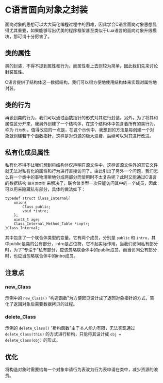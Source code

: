 # C语言面向对象之封装 #

面向对象的思想可以大大简化编程过程中的困难，因此学会C语言面向对象思想显得尤其重要，如果能够写出优美的程序框架甚至类似于Lua语言的面向对象升级模块，那可谓十分厉害了。

## 类的属性 ##

类的封装，不得不提到属性和行为，而属性看上去则较为简单，因此我们先来讨论封装属性。

C语言提供了结构体这一数据结构，我们可以很方便地使用结构体来实现对属性地封装。

## 类的行为 ##

再谈到类的行为，我们可以通过函数指针的形式对其进行封装，另外，为了将其和属性区分开来，我另外创建了一个结构体，在这个结构体中包含着所有的类行为，称为 `行为表` 。值得改进的一点是，在这个示例中，我想到的方法是每创建一个对象就创建若干个函数指针，这样是对资源的极大浪费，后续可以对其进行改进。

## 私有化成员属性 ##

私有化不得不让我们想到将结构体仅声明在源文件中，这样该源文件外的其它文件就无法对私有化的属性和行为进行直接访问了。由此引出了另外一个问题，我们怎么将一个类中的事物清晰地分成两部分而使用时不太复杂呢？此时又能通过C语言的数据结构 `联合体类型` 来解决了，联合体类型一次只能访问其中的一个成员，因此可以用来隐藏私有部分，具体的做法如下：

    typedef struct Class_Internal{
        union{
            Class public;
            void *intro;
        };
        uint8_t age;
        Class_Internal_Method_Table *ivptr;
    }Class_Internal;

其中包含了一个联合体类型的变量，它有两个成员，分别是 `public` 和 `intro`，其中public是类的公有部分，intro是占位符，它不起实际作用，当我们访问私有部分时，为了“专注于”私有部分，应该忽略联合体中的public成员，而当访问公有部分时，也应当忽略联合体中的intro成员。

## 注意点 ##

### new_Class ###

示例中的 `new_Class()` “构造函数”为方便起见设计成了返回对象指针的方式，简化了返回对象后需要数据拷贝的过程。

### delete_Class ###

示例的 `delete_Class()` “析构函数”由于本人能力有限，无法实现通过 `delete_Class(this)` 的方式进行析构，只能将其设计成 `obj = delete_Class(obj)` 的形式。

## 优化 ##

将构造对象时需要给每一个对象申请行为表改为行为表申请在类中，减少资源的浪费。
